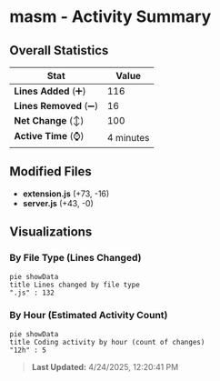 # masm - Activity Summary 

## Overall Statistics

| Stat                   | Value                                                             |
| ---------------------- | ----------------------------------------------------------------- |
| **Lines Added** (➕)   | 116                                          |
| **Lines Removed** (➖) | 16                                        |
| **Net Change** (↕)    | 100                |
| **Active Time** (⌚)   | 4 minutes |


## Modified Files
- **extension.js** (+73, -16)
- **server.js** (+43, -0)

## Visualizations

### By File Type (Lines Changed)

```mermaid
pie showData
title Lines changed by file type
".js" : 132
```

### By Hour (Estimated Activity Count)

```mermaid
pie showData
title Coding activity by hour (count of changes)
"12h" : 5
```


> **Last Updated:** 4/24/2025, 12:20:41 PM